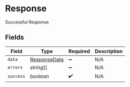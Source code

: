 # Response

Successful Response


## Fields

| Field                                               | Type                                                | Required                                            | Description                                         |
| --------------------------------------------------- | --------------------------------------------------- | --------------------------------------------------- | --------------------------------------------------- |
| `data`                                              | [ResponseData](../../models/shared/responsedata.md) | :heavy_minus_sign:                                  | N/A                                                 |
| `errors`                                            | *string*[]                                          | :heavy_minus_sign:                                  | N/A                                                 |
| `success`                                           | *boolean*                                           | :heavy_check_mark:                                  | N/A                                                 |